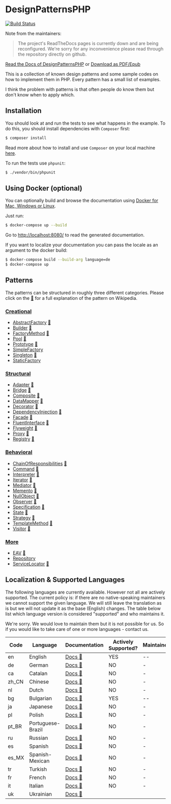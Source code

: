 # DesignPatternsPHP

[![Build Status](https://github.com/domnikl/DesignPatternsPHP/workflows/CI/badge.svg)](https://github.com/domnikl/DesignPatternsPHP/actions)

Note from the maintainers: 
> The project's ReadTheDocs pages is currently down and are being reconfigured. We're sorry for any inconvenience please read through the repository directly on github.  

[Read the Docs of DesignPatternsPHP](http://designpatternsphp.readthedocs.org)
or [Download as PDF/Epub](https://readthedocs.org/projects/designpatternsphp/downloads/)

This is a collection of known design patterns and some sample codes on how to implement them in PHP. Every pattern has a small list of examples.

I think the problem with patterns is that often people do know them but don't know when to apply which.

## Installation
You should look at and run the tests to see what happens in the example.
To do this, you should install dependencies with `Composer` first:

```bash
$ composer install
```

Read more about how to install and use `Composer` on your local machine [here](https://getcomposer.org/doc/00-intro.md#installation-linux-unix-osx).

To run the tests use `phpunit`:

```bash
$ ./vendor/bin/phpunit
```

## Using Docker (optional)

You can optionally build and browse the documentation using [Docker for Mac, Windows or Linux](https://docs.docker.com/compose/install/).

Just run:

```bash
$ docker-compose up --build
```

Go to [http://localhost:8080/](http://localhost:8080/) to read the generated documentation.

If you want to localize your documentation you can pass the locale as an argument to the docker build:

```bash
$ docker-compose build --build-arg language=de
$ docker-compose up
```

## Patterns

The patterns can be structured in roughly three different categories. Please click on the [:notebook:](http://en.wikipedia.org/wiki/Software_design_pattern) for a full explanation of the pattern on Wikipedia.

### [Creational](Creational)

* [AbstractFactory](Creational/AbstractFactory) [:notebook:](http://en.wikipedia.org/wiki/Abstract_factory_pattern)
* [Builder](Creational/Builder) [:notebook:](http://en.wikipedia.org/wiki/Builder_pattern)
* [FactoryMethod](Creational/FactoryMethod) [:notebook:](http://en.wikipedia.org/wiki/Factory_method_pattern)
* [Pool](Creational/Pool) [:notebook:](http://en.wikipedia.org/wiki/Object_pool_pattern)
* [Prototype](Creational/Prototype) [:notebook:](http://en.wikipedia.org/wiki/Prototype_pattern)
* [SimpleFactory](Creational/SimpleFactory)
* [Singleton](Creational/Singleton) [:notebook:](http://en.wikipedia.org/wiki/Singleton_pattern)
* [StaticFactory](Creational/StaticFactory)

### [Structural](Structural)

* [Adapter](Structural/Adapter) [:notebook:](http://en.wikipedia.org/wiki/Adapter_pattern)
* [Bridge](Structural/Bridge) [:notebook:](http://en.wikipedia.org/wiki/Bridge_pattern)
* [Composite](Structural/Composite) [:notebook:](http://en.wikipedia.org/wiki/Composite_pattern)
* [DataMapper](Structural/DataMapper) [:notebook:](http://en.wikipedia.org/wiki/Data_mapper_pattern)
* [Decorator](Structural/Decorator) [:notebook:](http://en.wikipedia.org/wiki/Decorator_pattern)
* [DependencyInjection](Structural/DependencyInjection) [:notebook:](http://en.wikipedia.org/wiki/Dependency_injection)
* [Facade](Structural/Facade) [:notebook:](http://en.wikipedia.org/wiki/Facade_pattern)
* [FluentInterface](Structural/FluentInterface) [:notebook:](http://en.wikipedia.org/wiki/Fluent_interface)
* [Flyweight](Structural/Flyweight) [:notebook:](https://en.wikipedia.org/wiki/Flyweight_pattern)
* [Proxy](Structural/Proxy) [:notebook:](http://en.wikipedia.org/wiki/Proxy_pattern)
* [Registry](Structural/Registry) [:notebook:](http://en.wikipedia.org/wiki/Service_locator_pattern)

### [Behavioral](Behavioral)

* [ChainOfResponsibilities](Behavioral/ChainOfResponsibilities) [:notebook:](http://en.wikipedia.org/wiki/Chain_of_responsibility_pattern)
* [Command](Behavioral/Command) [:notebook:](http://en.wikipedia.org/wiki/Command_pattern)
* [Interpreter](Behavioral/Interpreter) [:notebook:](https://en.wikipedia.org/wiki/Interpreter_pattern)  
* [Iterator](Behavioral/Iterator) [:notebook:](http://en.wikipedia.org/wiki/Iterator_pattern)
* [Mediator](Behavioral/Mediator) [:notebook:](http://en.wikipedia.org/wiki/Mediator_pattern)
* [Memento](Behavioral/Memento) [:notebook:](http://en.wikipedia.org/wiki/Memento_pattern)
* [NullObject](Behavioral/NullObject) [:notebook:](http://en.wikipedia.org/wiki/Null_Object_pattern)
* [Observer](Behavioral/Observer) [:notebook:](http://en.wikipedia.org/wiki/Observer_pattern)
* [Specification](Behavioral/Specification) [:notebook:](http://en.wikipedia.org/wiki/Specification_pattern)
* [State](Behavioral/State) [:notebook:](http://en.wikipedia.org/wiki/State_pattern)
* [Strategy](Behavioral/Strategy) [:notebook:](http://en.wikipedia.org/wiki/Strategy_pattern)
* [TemplateMethod](Behavioral/TemplateMethod) [:notebook:](http://en.wikipedia.org/wiki/Template_method_pattern)
* [Visitor](Behavioral/Visitor) [:notebook:](http://en.wikipedia.org/wiki/Visitor_pattern)

### [More](More)

* [EAV](More/EAV) [:notebook:](https://en.wikipedia.org/wiki/Entity%E2%80%93attribute%E2%80%93value_model)
* [Repository](More/Repository)
* [ServiceLocator](More/ServiceLocator) [:notebook:](http://en.wikipedia.org/wiki/Service_locator_pattern)


## Localization & Supported Languages
  The following languages are currently available. However not all are actively supported. 
  The current policy is: if there are no native-speaking maintainers we cannot support the given language. 
  We will still leave the translation as is but we will not update it as the base (English) changes.
  The table below list which language version is considered "supported" and who maintains it.

  We're sorry. We would love to maintain them but it is not possible for us. So if you would like to take care
  of one or more languages - contact us.

| Code  | Language  |    Documentation   |  Actively Supported?  | Maintainer |
| ------------------|-------------|------|-----------------------|------------|
| en    | English   | [Docs :notebook:](https://designpatternsphp.readthedocs.io/en/latest/README.html) | YES | -- |
| de    | German    | [Docs :notebook:](https://designpatternsphp.readthedocs.io/de/latest/README.html) | NO | - |
| ca    | Catalan   | [Docs :notebook:](https://designpatternsphp.readthedocs.io/ca/latest/README.html) | NO | - |
| zh_CN | Chinese   | [Docs :notebook:](https://designpatternsphp.readthedocs.io/zh_CN/latest/README.html) | NO | - |
| nl    | Dutch     | [Docs :notebook:](https://designpatternsphp.readthedocs.io/nl/latest/README.html) | NO | - |
| bg    | Bulgarian | [Docs :notebook:](https://designpatternsphp.readthedocs.io/bg/latest/README.html) | YES | -- |
| ja    | Japanese  | [Docs :notebook:](https://designpatternsphp.readthedocs.io/ja/latest/README.html) | NO | - |
| pl    | Polish    | [Docs :notebook:](https://designpatternsphp.readthedocs.io/pl/latest/README.html) | NO | - |
| pt_BR | Portuguese-Brazil | [Docs :notebook:](https://designpatternsphp.readthedocs.io/pt_BR/latest/README.html) | NO | - |
| ru    | Russian   | [Docs :notebook:](https://designpatternsphp.readthedocs.io/ru/latest/README.html) | NO | - |
| es    | Spanish   | [Docs :notebook:](https://designpatternsphp.readthedocs.io/es/latest/README.html) | NO | - |
| es_MX | Spanish-Mexican | [Docs :notebook:](https://designpatternsphp.readthedocs.io/es_MX/latest/README.html) | NO | - |
| tr    | Turkish   | [Docs :notebook:](https://designpatternsphp.readthedocs.io/tr/latest/README.html) | NO | - |
| fr    | French | [Docs :notebook:](https://designpatternsphp.readthedocs.io/fr/latest/README.html) | NO | - |
| it    | Italian | [Docs :notebook:](https://designpatternsphp.readthedocs.io/it/latest/README.html) | NO | - |
| uk    | Ukrainian         | [Docs :notebook:](https://designpatternsphp.readthedocs.io/uk/latest/README.html)    |